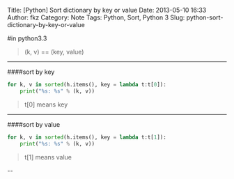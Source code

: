 Title: [Python] Sort dictionary by key or value
Date: 2013-05-10 16:33
Author: fkz
Category: Note
Tags: Python, Sort, Python 3
Slug: python-sort-dictionary-by-key-or-value
  
  
#in python3.3  
<!--more-->  
  
>(k, v) == (key, value)  
  
---  
  
####sort by key  
```python  
for k, v in sorted(h.items(), key = lambda t:t[0]):  
    print("%s: %s" % (k, v))  
```  
> t[0] means key  
  
---  
  
####sort by value  
```python  
for k, v in sorted(h.items(), key = lambda t:t[1]):  
    print("%s: %s" % (k, v))  
```  
> t[1] means value  
  
  
--  
